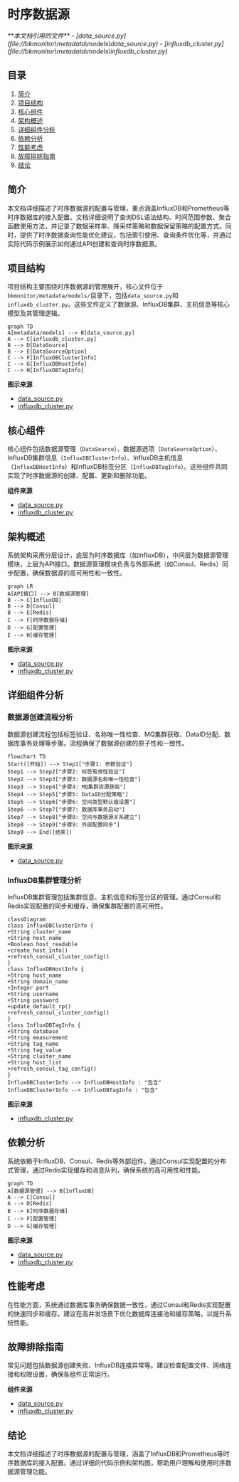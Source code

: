 # 时序数据源

<cite>
**本文档引用的文件**   
- [data_source.py](file://bkmonitor\metadata\models\data_source.py)
- [influxdb_cluster.py](file://bkmonitor\metadata\models\influxdb_cluster.py)
</cite>

## 目录
1. [简介](#简介)
2. [项目结构](#项目结构)
3. [核心组件](#核心组件)
4. [架构概述](#架构概述)
5. [详细组件分析](#详细组件分析)
6. [依赖分析](#依赖分析)
7. [性能考虑](#性能考虑)
8. [故障排除指南](#故障排除指南)
9. [结论](#结论)

## 简介
本文档详细描述了时序数据源的配置与管理，重点涵盖InfluxDB和Prometheus等时序数据库的接入配置。文档详细说明了查询DSL语法结构、时间范围参数、聚合函数使用方法，并记录了数据采样率、降采样策略和数据保留策略的配置方式。同时，提供了时序数据查询性能优化建议，包括索引使用、查询条件优化等，并通过实际代码示例展示如何通过API创建和查询时序数据源。

## 项目结构
项目结构主要围绕时序数据源的管理展开，核心文件位于`bkmonitor/metadata/models/`目录下，包括`data_source.py`和`influxdb_cluster.py`。这些文件定义了数据源、InfluxDB集群、主机信息等核心模型及其管理逻辑。

```mermaid
graph TD
A[metadata/models] --> B[data_source.py]
A --> C[influxdb_cluster.py]
B --> D[DataSource]
B --> E[DataSourceOption]
C --> F[InfluxDBClusterInfo]
C --> G[InfluxDBHostInfo]
C --> H[InfluxDBTagInfo]
```

**图示来源**
- [data_source.py](file://bkmonitor\metadata\models\data_source.py)
- [influxdb_cluster.py](file://bkmonitor\metadata\models\influxdb_cluster.py)

## 核心组件
核心组件包括数据源管理（`DataSource`）、数据源选项（`DataSourceOption`）、InfluxDB集群信息（`InfluxDBClusterInfo`）、InfluxDB主机信息（`InfluxDBHostInfo`）和InfluxDB标签分区（`InfluxDBTagInfo`）。这些组件共同实现了时序数据源的创建、配置、更新和删除功能。

**组件来源**
- [data_source.py](file://bkmonitor\metadata\models\data_source.py#L1-L1534)
- [influxdb_cluster.py](file://bkmonitor\metadata\models\influxdb_cluster.py#L1-L906)

## 架构概述
系统架构采用分层设计，底层为时序数据库（如InfluxDB），中间层为数据源管理模块，上层为API接口。数据源管理模块负责与外部系统（如Consul、Redis）同步配置，确保数据源的高可用性和一致性。

```mermaid
graph LR
A[API接口] --> B[数据源管理]
B --> C[InfluxDB]
B --> D[Consul]
B --> E[Redis]
C --> F[时序数据存储]
D --> G[配置管理]
E --> H[缓存管理]
```

**图示来源**
- [data_source.py](file://bkmonitor\metadata\models\data_source.py)
- [influxdb_cluster.py](file://bkmonitor\metadata\models\influxdb_cluster.py)

## 详细组件分析

### 数据源创建流程分析
数据源创建流程包括标签验证、名称唯一性检查、MQ集群获取、DataID分配、数据库事务处理等步骤。流程确保了数据源创建的原子性和一致性。

```mermaid
flowchart TD
Start([开始]) --> Step1["步骤1: 参数验证"]
Step1 --> Step2["步骤2: 标签有效性验证"]
Step2 --> Step3["步骤3: 数据源名称唯一性检查"]
Step3 --> Step4["步骤4: MQ集群资源获取"]
Step4 --> Step5["步骤5: DataID分配策略"]
Step5 --> Step6["步骤6: 空间类型默认值设置"]
Step6 --> Step7["步骤7: 数据库事务启动"]
Step7 --> Step8["步骤8: 空间与数据源关系建立"]
Step8 --> Step9["步骤9: 外部配置同步"]
Step9 --> End([结束])
```

**图示来源**
- [data_source.py](file://bkmonitor\metadata\models\data_source.py#L600-L800)

### InfluxDB集群管理分析
InfluxDB集群管理包括集群信息、主机信息和标签分区的管理。通过Consul和Redis实现配置的同步和缓存，确保集群配置的高可用性。

```mermaid
classDiagram
class InfluxDBClusterInfo {
+String cluster_name
+String host_name
+Boolean host_readable
+create_host_info()
+refresh_consul_cluster_config()
}
class InfluxDBHostInfo {
+String host_name
+String domain_name
+Integer port
+String username
+String password
+update_default_rp()
+refresh_consul_cluster_config()
}
class InfluxDBTagInfo {
+String database
+String measurement
+String tag_name
+String tag_value
+String cluster_name
+String host_list
+refresh_consul_tag_config()
}
InfluxDBClusterInfo --> InfluxDBHostInfo : "包含"
InfluxDBClusterInfo --> InfluxDBTagInfo : "包含"
```

**图示来源**
- [influxdb_cluster.py](file://bkmonitor\metadata\models\influxdb_cluster.py#L1-L906)

## 依赖分析
系统依赖于InfluxDB、Consul、Redis等外部组件。通过Consul实现配置的分布式管理，通过Redis实现缓存和消息队列，确保系统的高可用性和性能。

```mermaid
graph TD
A[数据源管理] --> B[InfluxDB]
A --> C[Consul]
A --> D[Redis]
B --> E[时序数据存储]
C --> F[配置管理]
D --> G[缓存管理]
```

**图示来源**
- [data_source.py](file://bkmonitor\metadata\models\data_source.py)
- [influxdb_cluster.py](file://bkmonitor\metadata\models\influxdb_cluster.py)

## 性能考虑
在性能方面，系统通过数据库事务确保数据一致性，通过Consul和Redis实现配置的快速同步和缓存。建议在高并发场景下优化数据库连接池和缓存策略，以提升系统性能。

## 故障排除指南
常见问题包括数据源创建失败、InfluxDB连接异常等。建议检查配置文件、网络连接和权限设置，确保各组件正常运行。

**组件来源**
- [data_source.py](file://bkmonitor\metadata\models\data_source.py#L1-L1534)
- [influxdb_cluster.py](file://bkmonitor\metadata\models\influxdb_cluster.py#L1-L906)

## 结论
本文档详细描述了时序数据源的配置与管理，涵盖了InfluxDB和Prometheus等时序数据库的接入配置。通过详细的代码示例和架构图，帮助用户理解和使用时序数据源管理功能。
